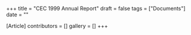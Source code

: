 +++
title = "CEC 1999 Annual Report"
draft = false
tags = ["Documents"]
date = ""

[Article]
contributors = []
gallery = []
+++